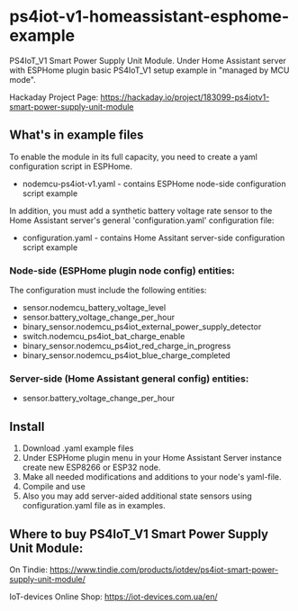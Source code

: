 # ps4iot-v1-homeassistant-esphome-example
PS4IoT_V1 Smart Power Supply Unit Module. Under Home Assistant server with ESPHome plugin basic PS4IoT_V1 setup example in "managed by MCU mode".

Hackaday Project Page: https://hackaday.io/project/183099-ps4iotv1-smart-power-supply-unit-module

## What's in example files

To enable the module in its full capacity, you need to create a yaml configuration script in ESPHome.

- nodemcu-ps4iot-v1.yaml - contains ESPHome node-side configuration script example

In addition, you must add a synthetic battery voltage rate sensor to the Home Assistant server's general
'configuration.yaml' configuration file:

- configuration.yaml - contains Home Assitant server-side configuration script example


### Node-side (ESPHome plugin node config) entities:

The configuration must include the following entities:
- sensor.nodemcu_battery_voltage_level
- sensor.battery_voltage_change_per_hour
- binary_sensor.nodemcu_ps4iot_external_power_supply_detector
- switch.nodemcu_ps4iot_bat_charge_enable
- binary_sensor.nodemcu_ps4iot_red_charge_in_progress
- binary_sensor.nodemcu_ps4iot_blue_charge_completed


### Server-side (Home Assistant general config) entities:
- sensor.battery_voltage_change_per_hour


## Install

1. Download .yaml example files
2. Under ESPHome plugin menu in your Home Assistant Server instance create new ESP8266 or ESP32 node. 
3. Make all needed modifications and additions to your node's yaml-file.
4. Compile and use
5. Also you may add server-aided additional state sensors using configuration.yaml file as in examples.


## Where to buy PS4IoT_V1 Smart Power Supply Unit Module: 

On Tindie: https://www.tindie.com/products/iotdev/ps4iot-smart-power-supply-unit-module/

IoT-devices Online Shop: https://iot-devices.com.ua/en/
